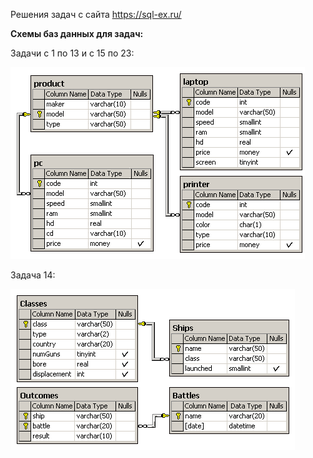 Решения задач с сайта https://sql-ex.ru/

**Схемы баз данных для задач:**

Задачи с 1 по 13 и с 15 по 23:

![Diagram_computers](resources/computers.gif)

Задача 14:

![Diagram_ships](resources/ships.gif)